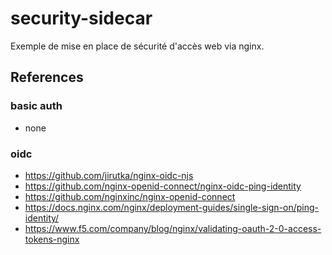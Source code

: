 # security-sidecar

Exemple de mise en place de sécurité d'accès web via nginx.


## References

### basic auth

* none

### oidc 

* https://github.com/jirutka/nginx-oidc-njs
* https://github.com/nginx-openid-connect/nginx-oidc-ping-identity
* https://github.com/nginxinc/nginx-openid-connect
* https://docs.nginx.com/nginx/deployment-guides/single-sign-on/ping-identity/
* https://www.f5.com/company/blog/nginx/validating-oauth-2-0-access-tokens-nginx